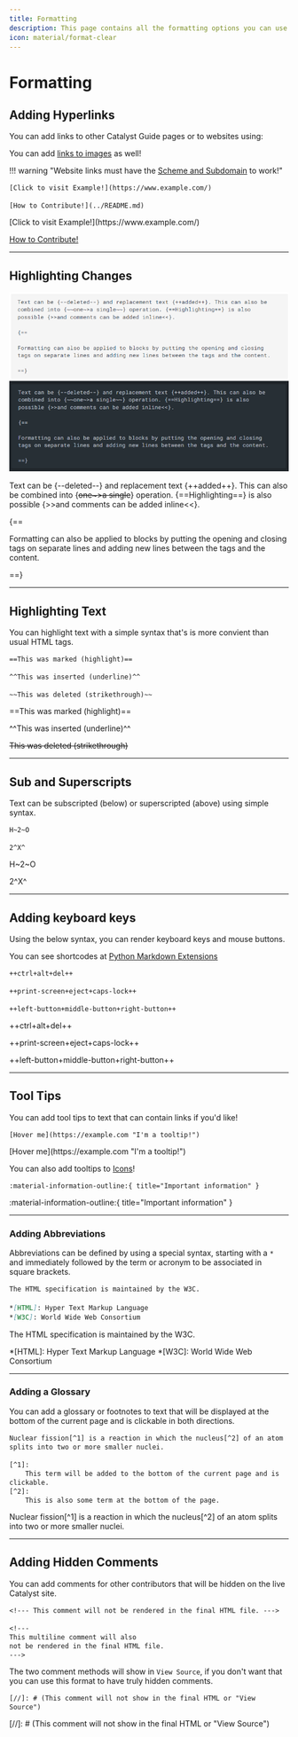 ```yaml
---
title: Formatting
description: This page contains all the formatting options you can use within Catalyst Guides!
icon: material/format-clear
---
```


# Formatting

## Adding Hyperlinks

You can add links to other Catalyst Guide pages or to websites using:

You can add [links to images](images.md#images-with-links) as well!

!!! warning "Website links must have the [Scheme and Subdomain](https://www.geeksforgeeks.org/components-of-a-url/) to work!"

```
[Click to visit Example!](https://www.example.com/)

[How to Contribute!](../README.md)
```
<div class="result" markdown>
[Click to visit Example!](https://www.example.com/)

[How to Contribute!](../README.md)
</div>

---

## Highlighting Changes

![Yes, this is an image. Using code blocks would still render formatting, so this is my workaround.](img/hlChangesLight.png#only-light)
![Yes, this is an image. Using code blocks would still render formatting, so this is my workaround.](img/hlChangesDark.png#only-dark)

Text can be {--deleted--} and replacement text {++added++}. This can also be
combined into {~~one~>a single~~} operation. {==Highlighting==} is also
possible {>>and comments can be added inline<<}.

{==

Formatting can also be applied to blocks by putting the opening and closing
tags on separate lines and adding new lines between the tags and the content.

==}

---

## Highlighting Text

You can highlight text with a simple syntax that's is more convient than usual HTML tags.

```
==This was marked (highlight)==

^^This was inserted (underline)^^

~~This was deleted (strikethrough)~~

```
<div class="result" markdown>
==This was marked (highlight)==

^^This was inserted (underline)^^

~~This was deleted (strikethrough)~~
</div>

---

## Sub and Superscripts

Text can be subscripted (below) or superscripted (above) using simple syntax.

```
H~2~O

2^X^
```
<div class="result" markdown>
H~2~O

2^X^
</div>

---

## Adding keyboard keys

Using the below syntax, you can render keyboard keys and mouse buttons.

You can see shortcodes at [Python Markdown Extensions](https://facelessuser.github.io/pymdown-extensions/extensions/keys/#extendingmodifying-key-map-index)

```
++ctrl+alt+del++

++print-screen+eject+caps-lock++

++left-button+middle-button+right-button++
```
<div class="result" markdown>
++ctrl+alt+del++

++print-screen+eject+caps-lock++

++left-button+middle-button+right-button++
</div>

---

## Tool Tips

You can add tool tips to text that can contain links if you'd like!

```
[Hover me](https://example.com "I'm a tooltip!")
```
<div class="result" markdown>
[Hover me](https://example.com "I'm a tooltip!")
</div>

You can also add tooltips to [Icons](iconsemojis.md)!

```
:material-information-outline:{ title="Important information" }
```
<div class="result" markdown>
:material-information-outline:{ title="Important information" }
</div>

---

### Adding Abbreviations

Abbreviations can be defined by using a special syntax, starting with a `*` and immediately followed by the term or acronym to be associated in square brackets.

``` markdown title="Text with abbreviations"
The HTML specification is maintained by the W3C.

*[HTML]: Hyper Text Markup Language
*[W3C]: World Wide Web Consortium
```
<div class="result" markdown>
The HTML specification is maintained by the W3C.

*[HTML]: Hyper Text Markup Language
*[W3C]: World Wide Web Consortium
</div>

---

### Adding a Glossary

You can add a glossary or footnotes to text that will be displayed at the bottom of the current page and is clickable in both directions.

```
Nuclear fission[^1] is a reaction in which the nucleus[^2] of an atom splits into two or more smaller nuclei.

[^1]:
    This term will be added to the bottom of the current page and is clickable.
[^2]:
    This is also some term at the bottom of the page.
```
<div class="result" markdown>
Nuclear fission[^1] is a reaction in which the nucleus[^2] of an atom splits into two or more smaller nuclei.

[^1]:
    This term will be added to the bottom of the current page and is clickable.
[^2]:
    This is also some term at the bottom of the page.
</div>

---

## Adding Hidden Comments

You can add comments for other contributors that will be hidden on the live Catalyst site.

```
<!--- This comment will not be rendered in the final HTML file. --->

<!--- 
This multiline comment will also 
not be rendered in the final HTML file. 
--->
```
<div class="result" markdown>
<!--- This comment will not be rendered in the final HTML file. --->

<!--- 
This multiline comment will also 
not be rendered in the final HTML file. 
--->
</div>

The two comment methods will show in `View Source`, if you don't want that you can use this format to have truly hidden comments.

```
[//]: # (This comment will not show in the final HTML or "View Source")
```
<div class="result" markdown>
[//]: # (This comment will not show in the final HTML or "View Source")
</div>
